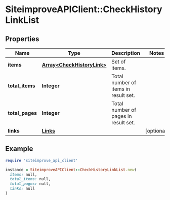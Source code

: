 # SiteimproveAPIClient::CheckHistoryLinkList

## Properties

| Name | Type | Description | Notes |
| ---- | ---- | ----------- | ----- |
| **items** | [**Array&lt;CheckHistoryLink&gt;**](CheckHistoryLink.md) | Set of items. |  |
| **total_items** | **Integer** | Total number of items in result set. |  |
| **total_pages** | **Integer** | Total number of pages in result set. |  |
| **links** | [**Links**](Links.md) |  | [optional] |

## Example

```ruby
require 'siteimprove_api_client'

instance = SiteimproveAPIClient::CheckHistoryLinkList.new(
  items: null,
  total_items: null,
  total_pages: null,
  links: null
)
```

